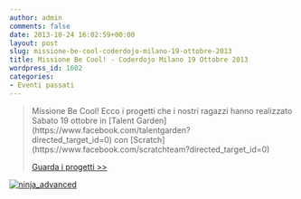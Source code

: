 ```yaml
---
author: admin
comments: false
date: 2013-10-24 16:02:59+00:00
layout: post
slug: missione-be-cool-coderdojo-milano-19-ottobre-2013
title: Missione Be Cool! - Coderdojo Milano 19 Ottobre 2013
wordpress_id: 1602
categories:
- Eventi passati
---
```


<blockquote>Missione Be Cool! Ecco i progetti che i nostri ragazzi hanno realizzato Sabato 19 ottobre in [Talent Garden](https://www.facebook.com/talentgarden?directed_target_id=0) con [Scratch](https://www.facebook.com/scratchteam?directed_target_id=0)

[Guarda i progetti >>](//scratch.mit.edu/studios/268513/)

</blockquote>


[![ninja_advanced](//coderdojomilano.it/wp-content/uploads/2013/10/ninja_advanced.jpg)](//scratch.mit.edu/studios/268513/)
